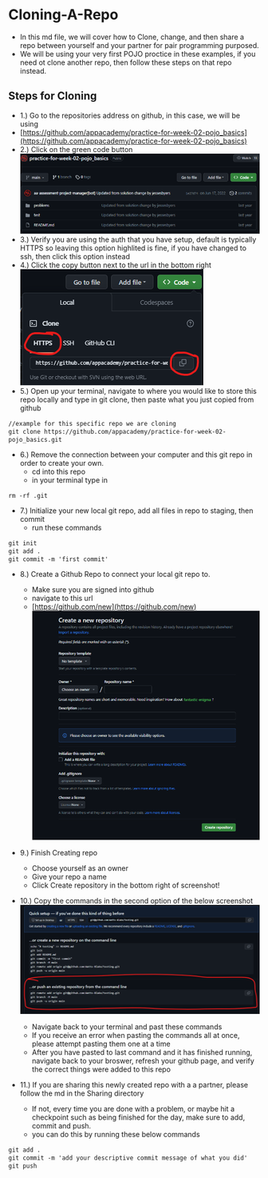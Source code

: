 # Cloning-A-Repo
- In this md file, we will cover how to Clone, change, and then share a repo between yourself and your partner for pair programming purposed.
- We will be using your very first POJO proctice in these examples, if you need ot clone another repo, then follow these steps on that repo instead.

## Steps for Cloning
- 1.) Go to the repositories address on github, in this case, we will be using
- [https://github.com/appacademy/practice-for-week-02-pojo_basics](https://github.com/appacademy/practice-for-week-02-pojo_basics)
- 2.) Click on the green code button
![Alt text](Screenshot%202023-08-09%20134548.png)
- 3.) Verify you are using the auth that you have setup, default is typically HTTPS so leaving this option highlited is fine, if you have changed to ssh, then click this option instead
- 4.) Click the copy button next to the url in the bottom right
![Alt text](Screenshot%202023-08-09%20134748.png)
- 5.) Open up your terminal, navigate to where you would like to store this repo locally and type in git clone, then paste what you just copied from github
```
//example for this specific repo we are cloning
git clone https://github.com/appacademy/practice-for-week-02-pojo_basics.git
```
- 6.) Remove the connection between your computer and this git repo in order to create your own.
    - cd into this repo
    - in your terminal type in
```
rm -rf .git
```
- 7.) Initialize your new local git repo, add all files in repo to staging, then commit
    - run these commands
```
git init
git add .
git commit -m 'first commit'
```
- 8.) Create a Github Repo to connect your local git repo to.
    - Make sure you are signed into github
    - navigate to this url
    - [https://github.com/new](https://github.com/new)
![Alt text](Screenshot%202023-08-09%20140113.png)
- 9.) Finish Creating repo
    - Choose yourself as an owner
    - Give your repo a name
    - Click Create repository in the bottom right of screenshot!
- 10.) Copy the commands in the second option of the below screenshot
![Alt text](Screenshot%202023-08-09%20140515.png)

    - Navigate back to your terminal and past these commands
    - If you receive an error when pasting the commands all at once, please attempt pasting them one at a time
    - After you have pasted to last command and it has finished running, navigate back to your broswer, refresh your github page, and verify the correct things were added to this repo

- 11.) If you are sharing this newly created repo with a a partner, please follow the md in the Sharing directory
    - If not, every time you are done with a problem, or maybe hit a checkpoint such as being finished for the day, make sure to add, commit and push.
    - you can do this by running these below commands
```
git add .
git commit -m 'add your descriptive commit message of what you did'
git push
```
